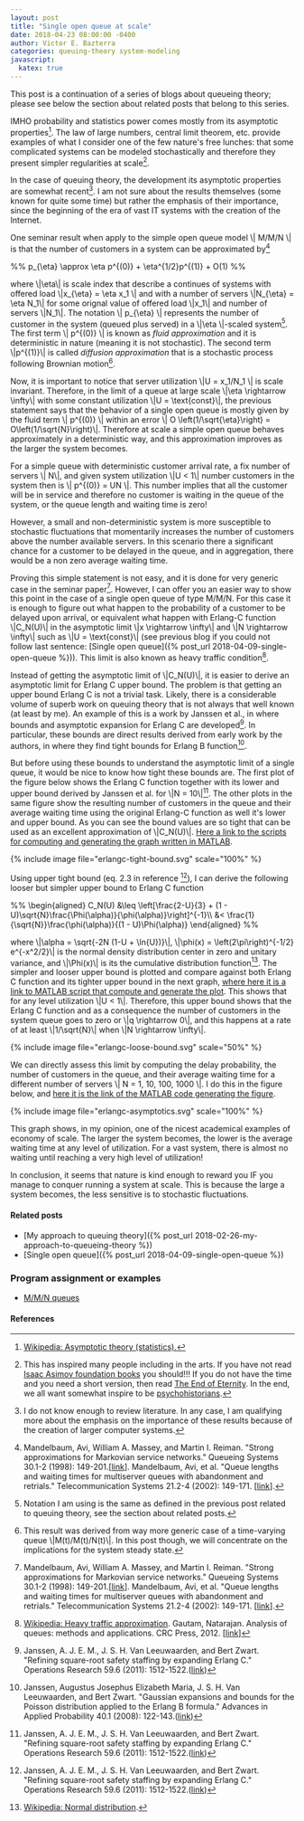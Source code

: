 ```yaml
---
layout: post
title: "Single open queue at scale"
date: 2018-04-23 08:00:00 -0400
author: Victor E. Bazterra
categories: queuing-theory system-modeling
javascript:
  katex: true
---
```


This post is a continuation of a series of blogs about queueing theory; please see below the section about related posts that belong to this series.

IMHO probability and statistics power comes mostly from its asymptotic properties[^1]. The law of large numbers, central limit theorem, etc. provide examples of what I consider one of the few nature's free lunches: that some complicated systems can be modeled stochastically and therefore they present simpler regularities at scale[^2].

In the case of queuing theory, the development its asymptotic properties are somewhat recent[^3]. I am not sure about the results themselves (some known for quite some time) but rather the emphasis of their importance, since the beginning of the era of vast IT systems with the creation of the Internet.

One seminar result when apply to the simple open queue model \\| M/M/N \\| is that the number of customers in a system can be approximated by[^4]

<p>%%
p_{\eta} \approx \eta p^{(0)} + \eta^{1/2}p^{(1)} + O(1)
%%</p>

where \\|\eta\\| is scale index that describe a continues of systems with offered load \\|x_{\eta} = \eta x_1 \\| and with a number of servers \\|N_{\eta} = \eta N_1\\| for some orignal value of offered load \\|x_1\\| and number of servers \\|N_1\\|. The notation \\| p_{\eta} \\| represents the number of customer in the system (queued plus served) in a \\|\eta \\|-scaled system[^5]. The first term \\| p^{(0)} \\| is known as *fluid approximation* and it is deterministic in nature (meaning it is not stochastic). The second term \\|p^{(1)}\\| is called *diffusion approximation* that is a stochastic process following Brownian motion[^6].

Now, it is important to notice that server utilization \\|U = x_1/N_1 \\| is scale invariant. Therefore, in the limit of a queue at large scale \\|\eta \rightarrow \infty\\| with some constant utilization \\|U = \text{const}\\|, the previous statement says that the behavior of a single open queue is mostly given by the fluid term \\| p^{(0)} \\| within an error \\| O \left(1/\sqrt{\eta}\right) = O\left(1/\sqrt{N}\right)\\|. Therefore at scale a simple open queue behaves approximately in a deterministic way, and this approximation improves as the larger the system becomes.

For a simple queue with deterministic customer arrival rate, a fix number of servers \\| N\\|, and given system utilization \\|U < 1\\| number customers in the system then is \\| p^{(0)} = UN \\|. This number implies that all the customer will be in service and therefore no customer is waiting in the queue of the system, or the queue length and waiting time is zero!

However, a small and non-deterministic system is more susceptible to stochastic fluctuations that momentarily increases the number of customers above the number available servers. In this scenario there a significant chance for a customer to be delayed in the queue, and in aggregation, there would be a non zero average waiting time.

Proving this simple statement is not easy, and it is done for very generic case in the seminar paper[^4]. However, I can offer you an easier way to show this point in the case of a single open queue of type M/M/N. For this case it is enough to figure out what happen to the probability of a customer to be delayed upon arrival, or equivalent what happen with Erlang-C function \\|C_N(U)\\| in the asymptotic limit \\|x \rightarrow \infty\\| and \\|N \rightarrow \infty\\| such as \\|U = \text{const}\\| (see previous blog if you could not follow last sentence: [Single open queue]({% post_url 2018-04-09-single-open-queue %})). This limit is also known as heavy traffic condition[^7].

Instead of getting the asymptotic limit of \\|C_N(U)\\|, it is easier to derive an asymptotic limit for Erlang C upper bound. The problem is that getting an upper bound Erlang C is not a trivial task. Likely, there is a considerable volume of superb work on queuing theory that is not always that well known (at least by me). An example of this is a work by Janssen et al., in where bounds and asymptotic expansion for Erlang C are developed[^8]. In particular, these bounds are direct results derived from early work by the authors, in where they find tight bounds for Erlang B function[^9].

But before using these bounds to understand the asymptotic limit of a single queue, it would be nice to know how tight these bounds are. The first plot of the figure below shows the Erlang C function together with its lower and upper bound derived by Janssen et al. for \\|N = 10\\|[^8]. The other plots in the same figure show the resulting number of customers in the queue and their average waiting time using the original Erlang-C function as well it's lower and upper bound. As you can see the bound values are so tight that can be used as an excellent approximation of \\|C_N(U)\\|. [Here a link to the scripts for computing and generating the graph written in MATLAB](https://github.com/baites/examples/blob/master/analyses/queueing/mmnqueue/show_erlangc_tight_bounds.m).

{% include image file="erlangc-tight-bound.svg" scale="100%" %}

Using upper tight bound (eq. 2.3 in reference [^8]), I can derive the following looser but simpler upper bound to Erlang C function

<p>%%
\begin{aligned}
    C_N(U) &\leq \left[\frac{2-U}{3} + (1 - U)\sqrt{N}\frac{\Phi(\alpha)}{\phi(\alpha)}\right]^{-1}\\
    &< \frac{1}{\sqrt{N}}\frac{\phi(\alpha)}{(1 - U)\Phi(\alpha)}
\end{aligned}
%%</p>

where \\|\alpha = \sqrt{-2N (1-U + \ln{U})}\\|, \\|\phi(x) = \left(2\pi\right)^{-1/2} e^{-x^2/2}\\| is the normal density distribution center in zero and unitary variance, and \\|\Phi(x)\\| is its the cumulative distribution function[^10]. The simpler and looser upper bound is plotted and compare against both Erlang C function and its tighter upper bound in the next graph, [where here it is a link to MATLAB script that compute and generate the plot](https://github.com/baites/examples/blob/master/analyses/queueing/mmnqueue/show_erlangc_upper_bounds.m). This shows that for any level utilization \\|U < 1\\|. Therefore, this upper bound shows that the Erlang C function and as a consequence the number of customers in the system queue goes to zero or \\|q \rightarrow 0\\|, and this happens at a rate of at least \\|1/\sqrt{N}\\| when \\|N \rightarrow \infty\\|.

{% include image file="erlangc-loose-bound.svg" scale="50%" %}

We can directly assess this limit by computing the delay probability, the number of customers in the queue, and their average waiting time for a different number of servers \\| N = 1, 10, 100, 1000 \\|. I do this in the figure below, and [here it is the link of the MATLAB code generating the figure](https://github.com/baites/examples/blob/master/analyses/queueing/mmnqueue/show_erlangc_asympt.m).

{% include image file="erlangc-asymptotics.svg" scale="100%" %}

This graph shows, in my opinion, one of the nicest academical examples of economy of scale. The larger the system becomes, the lower is the average waiting time at any level of utilization. For a vast system, there is almost no waiting until reaching a very high level of utilization!

In conclusion, it seems that nature is kind enough to reward you IF you manage to conquer running a system at scale. This is because the large a system becomes, the less sensitive is to stochastic fluctuations.

#### Related posts

* [My approach to queuing theory]({% post_url 2018-02-26-my-approach-to-queueing-theory %})
* [Single open queue]({% post_url 2018-04-09-single-open-queue %})

### Program assignment or examples

* [M/M/N queues](https://github.com/baites/examples/tree/master/analyses/queueing/mmnqueue)

#### References

[^1]: [Wikipedia: Asymptotic theory (statistics).](https://en.wikipedia.org/wiki/Asymptotic_theory_(statistics))
[^2]: This has inspired many people including in the arts. If you have not read [Isaac Asimov foundation books](https://en.wikipedia.org/wiki/Foundation_series) you should!!! If you do not have the time and you need a short version, then read [The End of Eternity](https://en.wikipedia.org/wiki/The_End_of_Eternity). In the end, we all want somewhat inspire to be [psychohistorians](https://www.theguardian.com/books/2012/dec/04/paul-krugman-asimov-economics).
[^3]: I do not know enough to review literature. In any case, I am qualifying more about the emphasis on the importance of these results because of the creation of larger computer systems.
[^4]: Mandelbaum, Avi, William A. Massey, and Martin I. Reiman. "Strong approximations for Markovian service networks." Queueing Systems 30.1-2 (1998): 149-201.[[link](https://link.springer.com/article/10.1023/A:1019112920622)]. Mandelbaum, Avi, et al. "Queue lengths and waiting times for multiserver queues with abandonment and retrials." Telecommunication Systems 21.2-4 (2002): 149-171. [[link](https://link.springer.com/article/10.1023/A:1020921829517)].
[^5]: Notation I am using is the same as defined in the previous post related to queuing theory, see the section about related posts.
[^6]: This result was derived from way more generic case of a time-varying queue \\|M(t)/M(t)/N(t)\\|. In this post though, we will concentrate on the implications for the system steady state.
[^7]: [Wikipedia: Heavy traffic approximation](https://en.wikipedia.org/wiki/Heavy_traffic_approximation). Gautam, Natarajan. Analysis of queues: methods and applications. CRC Press, 2012. [[link](https://www.crcpress.com/Analysis-of-Queues-Methods-and-Applications/Gautam/p/book/9781138073067)]
[^8]: Janssen, A. J. E. M., J. S. H. Van Leeuwaarden, and Bert Zwart. "Refining square-root safety staffing by expanding Erlang C." Operations Research 59.6 (2011): 1512-1522.([link](https://pubsonline.informs.org/doi/abs/10.1287/opre.1110.0991))
[^9]: Janssen, Augustus Josephus Elizabeth Maria, J. S. H. Van Leeuwaarden, and Bert Zwart. "Gaussian expansions and bounds for the Poisson distribution applied to the Erlang B formula." Advances in Applied Probability 40.1 (2008): 122-143.([link](https://www.cambridge.org/core/journals/advances-in-applied-probability/article/gaussian-expansions-and-bounds-for-the-poisson-distribution-applied-to-the-erlang-b-formula/76DB4F08E5A5DE90D85A90E9D0788DA7#))
[^10]: [Wikipedia: Normal distribution](https://en.wikipedia.org/wiki/Normal_distribution).
